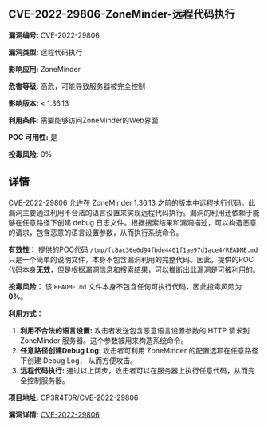 ## CVE-2022-29806-ZoneMinder-远程代码执行

**漏洞编号:** CVE-2022-29806

**漏洞类型:** 远程代码执行

**影响应用:** ZoneMinder

**危害等级:** 高危，可能导致服务器被完全控制

**影响版本:** < 1.36.13

**利用条件:** 需要能够访问ZoneMinder的Web界面

**POC 可用性:** 是

**投毒风险:** 0%

## 详情

CVE-2022-29806 允许在 ZoneMinder 1.36.13 之前的版本中远程执行代码。此漏洞主要通过利用不合法的语言设置来实现远程代码执行。漏洞的利用还依赖于能够在任意路径下创建 debug 日志文件。根据搜索结果和漏洞描述，可以构造恶意的请求，包含恶意的语言设置参数，从而执行系统命令。

**有效性：**
提供的POC代码 `/tmp/fc8ac36e0d94fbde4401f1ae97d1ace4/README.md` 只是一个简单的说明文件，本身不包含漏洞利用的完整代码。因此，提供的POC代码本身**无效**，但是根据漏洞信息和搜索结果，可以推断出此漏洞是可被利用的。

**投毒风险：**
该 `README.md` 文件本身不包含任何可执行代码，因此投毒风险为 **0%**。

**利用方式：**
1.  **利用不合法的语言设置:** 攻击者发送包含恶意语言设置参数的 HTTP 请求到 ZoneMinder 服务器。这个参数被用来构造系统命令。
2.  **任意路径创建Debug Log:** 攻击者可利用 ZoneMinder 的配置选项在任意路径下创建 Debug Log， 从而方便攻击。
3.  **远程代码执行:**  通过以上两步，攻击者可以在服务器上执行任意代码，从而完全控制服务器。

**项目地址:** [OP3R4T0R/CVE-2022-29806](https://github.com/OP3R4T0R/CVE-2022-29806)

**漏洞详情:** [CVE-2022-29806](https://nvd.nist.gov/vuln/detail/CVE-2022-29806)